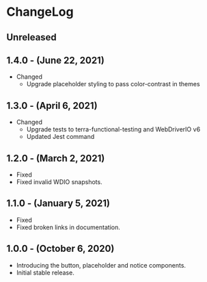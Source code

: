 # ChangeLog

## Unreleased

## 1.4.0 - (June 22, 2021)

* Changed
  * Upgrade placeholder styling to pass color-contrast in themes

## 1.3.0 - (April 6, 2021)

* Changed
  * Upgrade tests to terra-functional-testing and WebDriverIO v6
  * Updated Jest command

## 1.2.0 - (March 2, 2021)

* Fixed
 * Fixed invalid WDIO snapshots.

## 1.1.0 - (January 5, 2021)

* Fixed
 * Fixed broken links in documentation.

## 1.0.0 - (October 6, 2020)

* Introducing the button, placeholder and notice components.
* Initial stable release.
